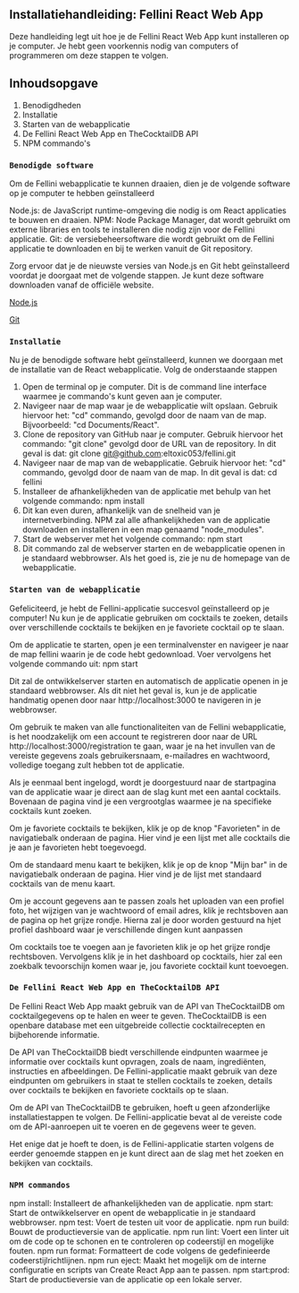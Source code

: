 ## Installatiehandleiding: Fellini React Web App

Deze handleiding legt uit hoe je de Fellini React Web App kunt installeren op je computer. Je hebt geen voorkennis nodig van computers of programmeren om deze stappen te volgen.

## Inhoudsopgave
1. Benodigdheden
2. Installatie
3. Starten van de webapplicatie
4. De Fellini React Web App en TheCocktailDB API
5. NPM commando's 



### `Benodigde software`

Om de Fellini webapplicatie te kunnen draaien, dien je de volgende software op je computer te hebben geïnstalleerd

Node.js: de JavaScript runtime-omgeving die nodig is om React applicaties te bouwen en draaien.
NPM: Node Package Manager, dat wordt gebruikt om externe libraries en tools te installeren die nodig zijn voor de Fellini applicatie.
Git: de versiebeheersoftware die wordt gebruikt om de Fellini applicatie te downloaden en bij te werken vanuit de Git repository.

Zorg ervoor dat je de nieuwste versies van Node.js en Git hebt geïnstalleerd voordat je doorgaat met de volgende stappen. 
Je kunt deze software downloaden vanaf de officiële website.

[Node.js](https://nodejs.org/en/download) 

[Git](https://git-scm.com/downloads) 

### `Installatie`

Nu je de benodigde software hebt geïnstalleerd, kunnen we doorgaan met de installatie van de React webapplicatie. 
Volg de onderstaande stappen

1. Open de terminal op je computer. Dit is de command line interface waarmee je commando's kunt geven aan je computer.
2. Navigeer naar de map waar je de webapplicatie wilt opslaan. Gebruik hiervoor het: "cd" commando, gevolgd door de naam van de map. Bijvoorbeeld: "cd Documents/React".
3. Clone de repository van GitHub naar je computer. Gebruik hiervoor het commando: "git clone" gevolgd door de URL van de repository. In dit geval is dat:
   git clone git@github.com:eltoxic053/fellini.git  
4. Navigeer naar de map van de webapplicatie. Gebruik hiervoor het: "cd" commando, gevolgd door de naam van de map. In dit geval is dat: cd fellini
5. Installeer de afhankelijkheden van de applicatie met behulp van het volgende commando: npm install
6. Dit kan even duren, afhankelijk van de snelheid van je internetverbinding. NPM zal alle afhankelijkheden van de applicatie downloaden en installeren in een map genaamd "node_modules".
7. Start de webserver met het volgende commando: npm start
8. Dit commando zal de webserver starten en de webapplicatie openen in je standaard webbrowser. Als het goed is, zie je nu de homepage van de webapplicatie.

### `Starten van de webapplicatie`

Gefeliciteerd, je hebt de Fellini-applicatie succesvol geïnstalleerd op je computer! Nu kun je de applicatie gebruiken om cocktails te zoeken, details over verschillende cocktails te bekijken en je favoriete cocktail op te slaan.

Om de applicatie te starten, open je een terminalvenster en navigeer je naar de map fellini waarin je de code hebt gedownload.
Voer vervolgens het volgende commando uit: npm start

Dit zal de ontwikkelserver starten en automatisch de applicatie openen in je standaard webbrowser. Als dit niet het geval is, kun je de applicatie handmatig openen door naar http://localhost:3000 te navigeren in je webbrowser.

Om gebruik te maken van alle functionaliteiten van de Fellini webapplicatie, is het noodzakelijk om een account te registreren door naar de URL http://localhost:3000/registration te gaan, waar je na het invullen van de vereiste gegevens zoals gebruikersnaam, e-mailadres en wachtwoord, volledige toegang zult hebben tot de applicatie.

Als je eenmaal bent ingelogd, wordt je doorgestuurd naar de startpagina van de applicatie waar je direct aan de slag kunt met een aantal cocktails. Bovenaan de pagina vind je een vergrootglas waarmee je na specifieke cocktails kunt zoeken.

Om je favoriete cocktails te bekijken, klik je op de knop "Favorieten" in de navigatiebalk onderaan de pagina. Hier vind je een lijst met alle cocktails die je aan je favorieten hebt toegevoegd.

Om de standaard menu kaart te bekijken, klik je op de knop "Mijn bar" in de navigatiebalk onderaan de pagina. Hier vind je de lijst met standaard cocktails van de menu kaart.

Om je account gegevens aan te passen zoals het uploaden van een profiel foto, het wijzigen van je wachtwoord of email adres, klik je rechtsboven aan de pagina op het grijze rondje. Hierna zal je door worden gestuurd na hjet profiel dashboard waar je verschillende dingen kunt aanpassen

Om cocktails toe te voegen aan je favorieten klik je op het grijze rondje rechtsboven. Vervolgens klik je in het dashboard op cocktails, hier zal een zoekbalk tevoorschijn komen waar je, jou favoriete cocktail kunt toevoegen.


### `De Fellini React Web App en TheCocktailDB API`
De Fellini React Web App maakt gebruik van de API van TheCocktailDB om cocktailgegevens op te halen en weer te geven. TheCocktailDB is een openbare database met een uitgebreide collectie cocktailrecepten en bijbehorende informatie.

De API van TheCocktailDB biedt verschillende eindpunten waarmee je informatie over cocktails kunt opvragen, zoals de naam, ingrediënten, instructies en afbeeldingen. De Fellini-applicatie maakt gebruik van deze eindpunten om gebruikers in staat te stellen cocktails te zoeken, details over cocktails te bekijken en favoriete cocktails op te slaan.

Om de API van TheCocktailDB te gebruiken, hoeft u geen afzonderlijke installatiestappen te volgen. De Fellini-applicatie bevat al de vereiste code om de API-aanroepen uit te voeren en de gegevens weer te geven.

Het enige dat je hoeft te doen, is de Fellini-applicatie starten volgens de eerder genoemde stappen en je kunt direct aan de slag met het zoeken en bekijken van cocktails.

### `NPM commandos`

npm install: Installeert de afhankelijkheden van de applicatie.
npm start: Start de ontwikkelserver en opent de webapplicatie in je standaard webbrowser.
npm test: Voert de testen uit voor de applicatie.
npm run build: Bouwt de productieversie van de applicatie.
npm run lint: Voert een linter uit om de code op te schonen en te controleren op codeerstijl en mogelijke fouten.
npm run format: Formatteert de code volgens de gedefinieerde codeerstijlrichtlijnen.
npm run eject: Maakt het mogelijk om de interne configuratie en scripts van Create React App aan te passen.
npm start:prod: Start de productieversie van de applicatie op een lokale server.
